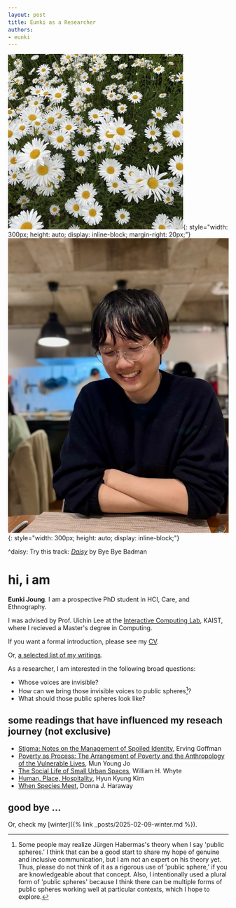 ```yaml
---
layout: post
title: Eunki as a Researcher
authors:
- eunki
---
```


<style>
body {
  /* font-family: serif;
  font-size: 1.2em; */
}
</style>

![Profile](/assets/img/daisy.jpeg){: style="width: 300px; height: auto; display: inline-block; margin-right: 20px;"}
![Portrait](/assets/img/portrait.jpg){: style="width: 300px; height: auto; display: inline-block;"}

^daisy: Try this track: [*Daisy*](https://www.youtube.com/watch?v=x-sNrLXFerk) by Bye Bye Badman

# hi, i am

**Eunki Joung**. I am a prospective PhD student in HCI, Care, and Ethnography. 

I was advised by Prof. Uichin Lee at the [Interactive Computing Lab](https://ic.kaist.ac.kr), KAIST, where I recieved a Master's degree in Computing.

If you want a formal introduction, please see my [CV](/assets/docs/Eunki_s_CV.pdf).

Or, [a selected list of my writings](https://linktr.ee/eunkiyomi).

As a researcher, I am interested in the following broad questions:
- Whose voices are invisible?
- How can we bring those invisible voices to public spheres[^public-spheres]?
- What should those public spheres look like?

[^public-spheres]: Some people may realize Jürgen Habermas's theory when I say 'public spheres.' I think that can be a good start to share my hope of genuine and inclusive communication, but I am not an expert on his theory yet. Thus, please do not think of it as a rigorous use of 'public sphere,' if you are knowledgeable about that concept. Also, I intentionally used a plural form of 'public spheres' because I think there can be multiple forms of public spheres working well at particular contexts, which I hope to explore.

## some readings that have influenced my reseach journey (not exclusive)

- [Stigma: Notes on the Management of Spoiled Identity](https://en.wikipedia.org/wiki/Stigma:_Notes_on_the_Management_of_Spoiled_Identity), Erving Goffman 
- [Poverty as Process: The Arrangement of Poverty and the Anthropology of the Vulnerable Lives](https://product.kyobobook.co.kr/detail/S000200204406), Mun Young Jo
- [The Social Life of Small Urban Spaces](https://en.wikipedia.org/wiki/The_Social_Life_of_Small_Urban_Spaces), William H. Whyte
- [Human, Place, Hospitality](https://books.google.co.kr/books?id=TQ6vDQAAQBAJ), Hyun Kyung Kim
- [When Species Meet](https://www.upress.umn.edu/9780816650460/when-species-meet/), Donna J. Haraway

## good bye ...
Or, check my [winter]({% link _posts/2025-02-09-winter.md %}).

<!-- 
## experiences and fondness

At the same time, I have experiences with and fondness for the following objects:
- **Programming languages** and the **artifacts** realized by them. 
  - I love Cumpa, a caring companion for mindful self-exploration, that I built with my colleagues. (Check it here: [A CSCW 2025 paper](https://ic.kaist.ac.kr/publications/papers/lee2025cumpa.pdf))
  - As a magic wand that can make my imagination real and as lego blocks that can be arranged in perfect order, programming languages have been my favorite toys since I was a child. (You may find my fondness for the art of programming in this blog.)
  - But at the same time, I am opposed to the idea that programming languages, or moreover the computer science, are solely the magic wand that will solve all the problems without harm. (You may also find my thoughts on this in various places in this blog.)
  - Stay tuned! I will gradually update the projects I have been working on 🪼.
  
- **Writing,** especially those representing the everyday lives of people. 
  - I love both my own writings and those of others! 
  - Good writing! That is one of the key goals of my life journey, though my thoughts on 'what is good writing' will always be changing.
  - Before my own writings, let's talk about the writings of others. Here is my (partial) list of favorite writings.
  - **Ethnographies and Documentaries:** Yes, this category is very broad. I intentionally left it broad to focus on their common questions: "What are the everyday lives of people like?" "What are the meanings of their everyday lives?" Addressing these questions, the texts in this category acknowledge that the 'meanings' are subjectively constructed by individuals, cultures, and structures. Thus, these texts put a lot of effort into visiting, observing, and representing particular sites.
    - One of my favorite texts is "[Poverty as Process: The Arrangement of Poverty and the Anthropology of the Vulnerable Lives](https://product.kyobobook.co.kr/detail/S000200204406)" by Prof. Mun Young Jo (Unfortunately, only the Korean version is available.). 
    - Also, I love the book "[The Social Life of Small Urban Spaces](https://en.wikipedia.org/wiki/The_Social_Life_of_Small_Urban_Spaces)." I first read this book in the social computing class led by Prof. Juho Kim, and it was the first time I thought that ethnographic studies and design in the HCI field might be my future path. 
  - **Theories:** Again, a broad category. In my use, these are the texts that interpret the world (represented by a lot of available materials) through a particular lens. If this kind of work does not involve fieldwork, I call it a 'theory.'
    - Please see [Human, Place, Hospitality](https://books.google.co.kr/books?id=TQ6vDQAAQBAJ)! Maybe for 10 times (again, I am sorry that only the Korean version is available). The main question of this book is: "When do we become human?" "Were we human since we were born? What kind of 'hospitality' let us be a member of society, and thus a human?" It covers various sites and identities (e.g., women, soldiers, disabled people) where they are excluded from or 'conditionally included in' society, and thus the position of 'human' is not guaranteed. I read this book when I was a college student, and its insightful theoretical viewpoints have been motivating me to study (not just advocate) the inclusion of marginalized, not 'normal' people. 
    - 'Normal,' with the quotation marks? The former book had led me to be interested in Erving Goffman, a 20C sociologist who left a lot of insights on the construction of the 'normal' and the experiences and strategies of people who are not 'normal,' such as people with [stigma](https://en.wikipedia.org/wiki/Stigma:_Notes_on_the_Management_of_Spoiled_Identity), people in [asylums](https://en.wikipedia.org/wiki/Asylums_(book)), or people who fell into temporary 'abnormal' situations (See [The Presentation of Self in Everyday Life](https://en.wikipedia.org/wiki/The_Presentation_of_Self_in_Everyday_Life) or [Interaction Ritual](https://en.wikipedia.org/wiki/Interaction_Ritual:_Essays_on_Face-to-Face_Behavior)). Among these, my favorite is Stigma (1963), which describes how stigmatized people manage their visible cues of identity like a game, revealing and concealing them strategically. 
      - Also, Goffman investigated a lot about 'symbolic' interactions, such as greetings. *If you want, you can give a warm greet to me here: The [Guest Book](https://eunkiyomi.github.io/2023/10/26/symbolic-interactions.html).*

## good bye ...

This post is evolving. I will add more in the future. Stay tuned! -->

